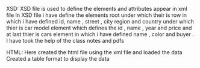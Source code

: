 XSD:
XSD file is used to define the elements and attributes appear in xml file
In XSD file i have define the elements  root under which their is row in which i have defined id, name , street , city region and country under which thier is car model element which defines the id , name , year and price and at last thier is cars element in which i have defined name , color and buyer .
I have took the help of the class notes and pdfs


HTML:
Here created the html file using the xml file and loaded the data 
Created a table format to display the data 

